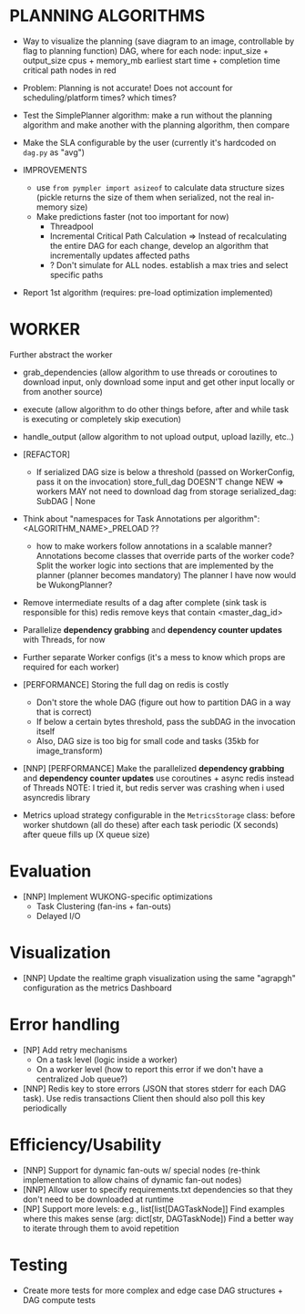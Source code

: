 # PLANNING ALGORITHMS
- Way to visualize the planning (save diagram to an image, controllable by flag to planning function)
    DAG, where for each node:
        input_size + output_size
        cpus + memory_mb
        earliest start time + completion time
        critical path nodes in red
- Problem: Planning is not accurate! Does not account for scheduling/platform times? which times?
- Test the SimplePlanner algorithm: make a run without the planning algorithm and make another with the planning algorithm, then compare
- Make the SLA configurable by the user (currently it's hardcoded on `dag.py` as "avg")

- IMPROVEMENTS
    - use `from pympler import asizeof` to calculate data structure sizes (pickle returns the size of them when serialized, not the real in-memory size)
    - Make predictions faster (not too important for now)
        - Threadpool
        - Incremental Critical Path Calculation => Instead of recalculating the entire DAG for each change, develop an algorithm that incrementally updates affected paths
        - ? Don't simulate for ALL nodes. establish a max tries and select specific paths

- Report 1st algorithm (requires: pre-load optimization implemented)

# WORKER
Further abstract the worker
- grab_dependencies (allow algorithm to use threads or coroutines to download input, only download some input and get other input locally or from another source)
- execute (allow algorithm to do other things before, after and while task is executing or completely skip execution)
- handle_output (allow algorithm to not upload output, upload lazilly, etc..)

- [REFACTOR]
    - If serialized DAG size is below a threshold (passed on WorkerConfig, pass it on the invocation)
        store_full_dag DOESN'T change
        NEW => workers MAY not need to download dag from storage
            serialized_dag: SubDAG | None

- Think about "namespaces for Task Annotations per algorithm": <ALGORITHM_NAME>_PRELOAD ??
    - how to make workers follow annotations in a scalable manner?
        Annotations become classes that override parts of the worker code?
        Split the worker logic into sections that are implemented by the planner (planner becomes mandatory)
            The planner I have now would be WukongPlanner?

- Remove intermediate results of a dag after complete (sink task is responsible for this)
    redis remove keys that contain <master_dag_id>
- Parallelize **dependency grabbing** and **dependency counter updates** with Threads, for now
- Further separate Worker configs (it's a mess to know which props are required for each worker)

- [PERFORMANCE] Storing the full dag on redis is costly
    - Don't store the whole DAG (figure out how to partition DAG in a way that is correct)
    - If below a certain bytes threshold, pass the subDAG in the invocation itself
    - Also, DAG size is too big for small code and tasks (35kb for image_transform)

- [NNP] [PERFORMANCE] Make the parallelized **dependency grabbing** and **dependency counter updates** use coroutines + async redis instead of Threads
    NOTE: I tried it, but redis server was crashing when i used asyncredis library
- Metrics upload strategy configurable in the `MetricsStorage` class:
    before worker shutdown (all do these)
    after each task
    periodic (X seconds)
    after queue fills up (X queue size)


# Evaluation
- [NNP] Implement WUKONG-specific optimizations
    - Task Clustering (fan-ins + fan-outs)
    - Delayed I/O

# Visualization
- [NNP] Update the realtime graph visualization using the same "agrapgh" configuration as the metrics Dashboard

# Error handling
- [NP] Add retry mechanisms
    - On a task level (logic inside a worker)
    - On a worker level (how to report this error if we don't have a centralized Job queue?)
- [NNP] Redis key to store errors (JSON that stores stderr for each DAG task). Use redis transactions
    Client then should also poll this key periodically

# Efficiency/Usability
- [NNP] Support for dynamic fan-outs w/ special nodes (re-think implementation to allow chains of dynamic fan-out nodes)
- [NNP] Allow user to specify requirements.txt dependencies so that they don't need to be downloaded at runtime
- [NP] Support more levels: e.g., list[list[DAGTaskNode]]
    Find examples where this makes sense (arg: dict[str, DAGTaskNode])
    Find a better way to iterate through them to avoid repetition

# Testing
- Create more tests for more complex and edge case DAG structures + DAG compute tests
